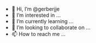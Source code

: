 - 👋 Hi, I’m @gerberjje
- 👀 I’m interested in ...
- 🌱 I’m currently learning ...
- 💞️ I’m looking to collaborate on ...
- 📫 How to reach me ...

<!---
gerberjje/gerberjje is a ✨ special ✨ repository because its `README.md` (this file) appears on your GitHub profile.
You can click the Preview link to take a look at your changes.
--->

